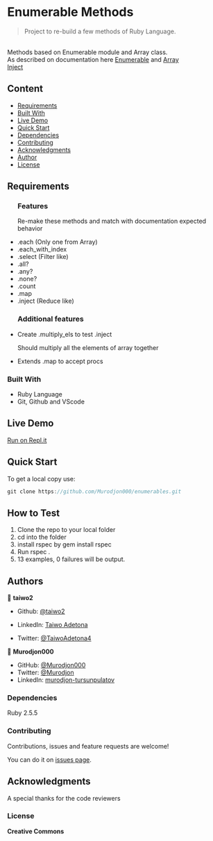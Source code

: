 # Enumerable Methods
> Project to re-build a few methods of Ruby Language.


<br>Methods based on Enumerable module and Array class.<br>
As described on documentation here [Enumerable](https://ruby-doc.org/core-2.7.0/Enumerable.html)
and [Array](https://ruby-doc.org/core-2.4.1/Array.html#method-i-each)
<br>[Inject](https://svn.ruby-lang.org/cgi-bin/viewvc.cgi/trunk/enum.c?view=markup&pathrev=54162)


## Content

* [Requirements](#requirements)
* [Built With](#built-with)
* [Live Demo](#live-demo)
* [Quick Start](#quick-start)
* [Dependencies](#dependencies)
* [Contributing](#contributing)
* [Acknowledgments](#acknowledgments)
* [Author](#author)
* [License](#license)


## Requirements

<ul>
  <h3>Features</h3>
  <p>Re-make these methods and match with documentation expected behavior</p>
  <li>.each (Only one from Array)</li>
  <li>.each_with_index</li>
  <li>.select (Filter like)</li>
  <li>.all?</li>
  <li>.any?</li>
  <li>.none?</li>
  <li>.count</li>
  <li>.map</li>
  <li>.inject (Reduce like)</li>
</ul>

<ul>
  <h3>Additional features</h3>
  <li>Create .multiply_els to test .inject</li>
  <p>Should multiply all the elements of array together</p>
  <li>Extends .map to accept procs</li>
</ul>

### Built With

- Ruby Language <br>
- Git, Github and VScode <br>

## Live Demo

[Run on Repl.it](https://repl.it/@Murodjon0103/myenumberables#main.rb)

## Quick Start

To get a local copy use:<br>
```js
git clone https://github.com/Murodjon000/enumerables.git
```
## How to Test
1. Clone the repo to your local folder
2. cd into the folder
3. install rspec by gem install rspec
4. Run rspec .
5. 13 examples, 0 failures will be output.

## Authors

👤 **taiwo2**

- Github: [@taiwo2](https://github.com/taiwo2)

- LinkedIn: [Taiwo Adetona](https://www.linkedin.com/in/taiwo-waliyullahi-adetona-988898180/)

- Twitter: [@TaiwoAdetona4](https://twitter.com/TaiwoAdetona4/)

👤 **Murodjon000**

- GitHub: [@Murodjon000](https://github.com/Murodjon000)
- Twitter: [@Murodjon](https://twitter.com/Murodjo91836152)
- LinkedIn: [murodjon-tursunpulatov](https://www.linkedin.com/in/murodjon-tursunpulatov-5189481b3/)

### Dependencies

Ruby 2.5.5

### Contributing

Contributions, issues and feature requests are welcome!

You can do it on [issues page](issues/).

## Acknowledgments

A special thanks for the code reviewers 

### License

<strong>Creative Commons</strong>